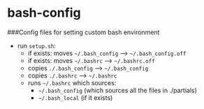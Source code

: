 # bash-config
###Config files for setting custom bash environment
- run `setup.sh`:
    - if exists: moves `~/.bash_config` --> `~/.bash_config.off`
    - if exists: moves `~/.bashrc` --> `~/.bashrc.off`
    - copies `./.bash_config` --> `~/.bash_config`
    - copies `./.bashrc` --> `~/.bashrc`
    - runs `~/.bashrc` which sources:
        - `~/.bash_config` (which sources all the files in ./partials)
        - `~/.bash_local` (if it exists)